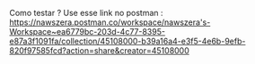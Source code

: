 Como testar ?
Use esse link no postman :
https://nawszera.postman.co/workspace/nawszera's-Workspace~ea6779bc-203d-4c77-8395-e87a3f1091fa/collection/45108000-b39a16a4-e3f5-4e6b-9efb-820f97585fcd?action=share&creator=45108000
